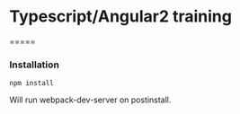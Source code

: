 # Typescript/Angular2 training
=====

### Installation

```
npm install
```
Will run webpack-dev-server on postinstall.
